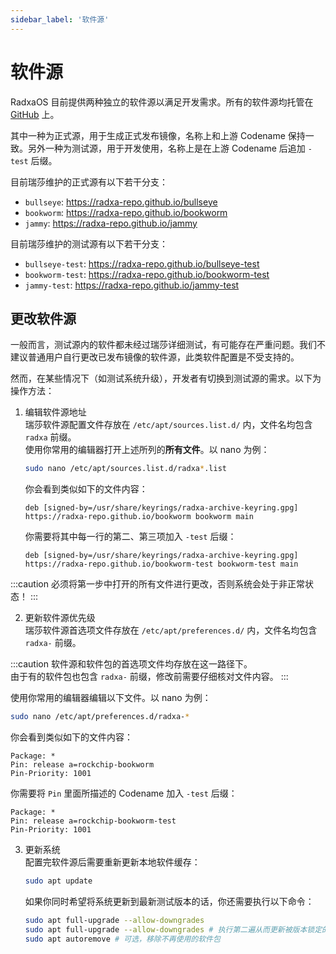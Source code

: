 ```yaml
---
sidebar_label: '软件源'
---
```


# 软件源

RadxaOS 目前提供两种独立的软件源以满足开发需求。所有的软件源均托管在 [GitHub](https://github.com/radxa-repo) 上。

其中一种为正式源，用于生成正式发布镜像，名称上和上游 Codename 保持一致。另外一种为测试源，用于开发使用，名称上是在上游 Codename 后追加 `-test` 后缀。

目前瑞莎维护的正式源有以下若干分支：

* `bullseye`: https://radxa-repo.github.io/bullseye
* `bookworm`: https://radxa-repo.github.io/bookworm
* `jammy`: https://radxa-repo.github.io/jammy

目前瑞莎维护的测试源有以下若干分支：

* `bullseye-test`: https://radxa-repo.github.io/bullseye-test
* `bookworm-test`: https://radxa-repo.github.io/bookworm-test
* `jammy-test`: https://radxa-repo.github.io/jammy-test

## 更改软件源

一般而言，测试源内的软件都未经过瑞莎详细测试，有可能存在严重问题。我们不建议普通用户自行更改已发布镜像的软件源，此类软件配置是不受支持的。

然而，在某些情况下（如测试系统升级），开发者有切换到测试源的需求。以下为操作方法：

1. 编辑软件源地址  
   瑞莎软件源配置文件存放在 `/etc/apt/sources.list.d/` 内，文件名均包含 `radxa` 前缀。  
   使用你常用的编辑器打开上述所列的**所有文件**。以 nano 为例：
   ```bash
   sudo nano /etc/apt/sources.list.d/radxa*.list
   ```
   你会看到类似如下的文件内容：
   ```
   deb [signed-by=/usr/share/keyrings/radxa-archive-keyring.gpg] https://radxa-repo.github.io/bookworm bookworm main
   ```
   你需要将其中每一行的第二、第三项加入 `-test` 后缀：
   ```
   deb [signed-by=/usr/share/keyrings/radxa-archive-keyring.gpg] https://radxa-repo.github.io/bookworm-test bookworm-test main
   ```

:::caution
必须将第一步中打开的所有文件进行更改，否则系统会处于非正常状态！
:::

2. 更新软件源优先级  
   瑞莎软件源首选项文件存放在 `/etc/apt/preferences.d/` 内，文件名均包含 `radxa-` 前缀。  

:::caution
软件源和软件包的首选项文件均存放在这一路径下。  
由于有的软件包也包含 `radxa-` 前缀，修改前需要仔细核对文件内容。
:::

   使用你常用的编辑器编辑以下文件。以 nano 为例：
   ```bash
   sudo nano /etc/apt/preferences.d/radxa-*
   ```
   你会看到类似如下的文件内容：
   ```
   Package: *
   Pin: release a=rockchip-bookworm
   Pin-Priority: 1001
   ```
   你需要将 `Pin` 里面所描述的 Codename 加入 `-test` 后缀：
   ```
   Package: *
   Pin: release a=rockchip-bookworm-test
   Pin-Priority: 1001
   ```

3. 更新系统  
   配置完软件源后需要重新更新本地软件缓存：
   ```bash
   sudo apt update
   ```
   如果你同时希望将系统更新到最新测试版本的话，你还需要执行以下命令：
   ```bash
   sudo apt full-upgrade --allow-downgrades
   sudo apt full-upgrade --allow-downgrades # 执行第二遍从而更新被版本锁定的软件包
   sudo apt autoremove # 可选，移除不再使用的软件包
   ```
